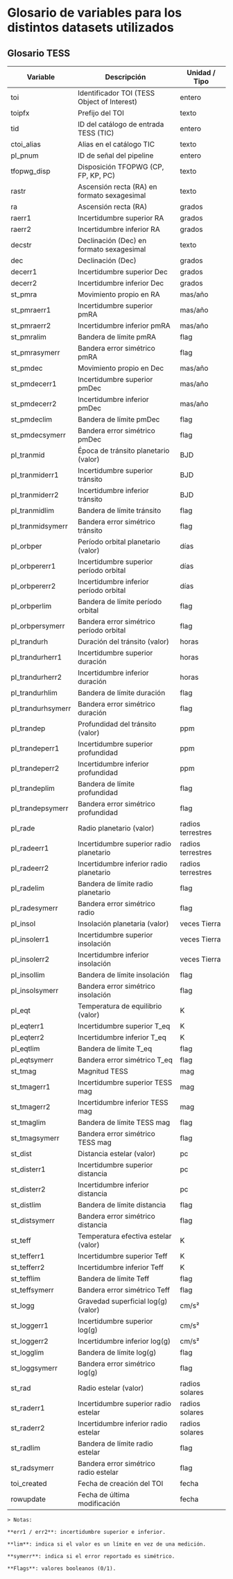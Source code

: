 # Glosario de variables para los distintos datasets utilizados


## Glosario TESS

| Variable          | Descripción                                 | Unidad / Tipo     |
| ----------------- | ------------------------------------------- | ----------------- |
| toi               | Identificador TOI (TESS Object of Interest) | entero            |
| toipfx            | Prefijo del TOI                             | texto             |
| tid               | ID del catálogo de entrada TESS (TIC)       | entero            |
| ctoi_alias        | Alias en el catálogo TIC                    | texto             |
| pl_pnum           | ID de señal del pipeline                    | entero            |
| tfopwg_disp       | Disposición TFOPWG (CP, FP, KP, PC)         | texto             |
| rastr             | Ascensión recta (RA) en formato sexagesimal | texto             |
| ra                | Ascensión recta (RA)                        | grados            |
| raerr1            | Incertidumbre superior RA                   | grados            |
| raerr2            | Incertidumbre inferior RA                   | grados            |
| decstr            | Declinación (Dec) en formato sexagesimal    | texto             |
| dec               | Declinación (Dec)                           | grados            |
| decerr1           | Incertidumbre superior Dec                  | grados            |
| decerr2           | Incertidumbre inferior Dec                  | grados            |
| st_pmra           | Movimiento propio en RA                     | mas/año           |
| st_pmraerr1       | Incertidumbre superior pmRA                 | mas/año           |
| st_pmraerr2       | Incertidumbre inferior pmRA                 | mas/año           |
| st_pmralim        | Bandera de límite pmRA                      | flag              |
| st_pmrasymerr     | Bandera error simétrico pmRA                | flag              |
| st_pmdec          | Movimiento propio en Dec                    | mas/año           |
| st_pmdecerr1      | Incertidumbre superior pmDec                | mas/año           |
| st_pmdecerr2      | Incertidumbre inferior pmDec                | mas/año           |
| st_pmdeclim       | Bandera de límite pmDec                     | flag              |
| st_pmdecsymerr    | Bandera error simétrico pmDec               | flag              |
| pl_tranmid        | Época de tránsito planetario (valor)        | BJD               |
| pl_tranmiderr1    | Incertidumbre superior tránsito             | BJD               |
| pl_tranmiderr2    | Incertidumbre inferior tránsito             | BJD               |
| pl_tranmidlim     | Bandera de límite tránsito                  | flag              |
| pl_tranmidsymerr  | Bandera error simétrico tránsito            | flag              |
| pl_orbper         | Período orbital planetario (valor)          | días              |
| pl_orbpererr1     | Incertidumbre superior período orbital      | días              |
| pl_orbpererr2     | Incertidumbre inferior período orbital      | días              |
| pl_orbperlim      | Bandera de límite período orbital           | flag              |
| pl_orbpersymerr   | Bandera error simétrico período orbital     | flag              |
| pl_trandurh       | Duración del tránsito (valor)               | horas             |
| pl_trandurherr1   | Incertidumbre superior duración             | horas             |
| pl_trandurherr2   | Incertidumbre inferior duración             | horas             |
| pl_trandurhlim    | Bandera de límite duración                  | flag              |
| pl_trandurhsymerr | Bandera error simétrico duración            | flag              |
| pl_trandep        | Profundidad del tránsito (valor)            | ppm               |
| pl_trandeperr1    | Incertidumbre superior profundidad          | ppm               |
| pl_trandeperr2    | Incertidumbre inferior profundidad          | ppm               |
| pl_trandeplim     | Bandera de límite profundidad               | flag              |
| pl_trandepsymerr  | Bandera error simétrico profundidad         | flag              |
| pl_rade           | Radio planetario (valor)                    | radios terrestres |
| pl_radeerr1       | Incertidumbre superior radio planetario     | radios terrestres |
| pl_radeerr2       | Incertidumbre inferior radio planetario     | radios terrestres |
| pl_radelim        | Bandera de límite radio planetario          | flag              |
| pl_radesymerr     | Bandera error simétrico radio               | flag              |
| pl_insol          | Insolación planetaria (valor)               | veces Tierra      |
| pl_insolerr1      | Incertidumbre superior insolación           | veces Tierra      |
| pl_insolerr2      | Incertidumbre inferior insolación           | veces Tierra      |
| pl_insollim       | Bandera de límite insolación                | flag              |
| pl_insolsymerr    | Bandera error simétrico insolación          | flag              |
| pl_eqt            | Temperatura de equilibrio (valor)           | K                 |
| pl_eqterr1        | Incertidumbre superior T_eq                 | K                 |
| pl_eqterr2        | Incertidumbre inferior T_eq                 | K                 |
| pl_eqtlim         | Bandera de límite T_eq                      | flag              |
| pl_eqtsymerr      | Bandera error simétrico T_eq                | flag              |
| st_tmag           | Magnitud TESS                               | mag               |
| st_tmagerr1       | Incertidumbre superior TESS mag             | mag               |
| st_tmagerr2       | Incertidumbre inferior TESS mag             | mag               |
| st_tmaglim        | Bandera de límite TESS mag                  | flag              |
| st_tmagsymerr     | Bandera error simétrico TESS mag            | flag              |
| st_dist           | Distancia estelar (valor)                   | pc                |
| st_disterr1       | Incertidumbre superior distancia            | pc                |
| st_disterr2       | Incertidumbre inferior distancia            | pc                |
| st_distlim        | Bandera de límite distancia                 | flag              |
| st_distsymerr     | Bandera error simétrico distancia           | flag              |
| st_teff           | Temperatura efectiva estelar (valor)        | K                 |
| st_tefferr1       | Incertidumbre superior Teff                 | K                 |
| st_tefferr2       | Incertidumbre inferior Teff                 | K                 |
| st_tefflim        | Bandera de límite Teff                      | flag              |
| st_teffsymerr     | Bandera error simétrico Teff                | flag              |
| st_logg           | Gravedad superficial log(g) (valor)         | cm/s²             |
| st_loggerr1       | Incertidumbre superior log(g)               | cm/s²             |
| st_loggerr2       | Incertidumbre inferior log(g)               | cm/s²             |
| st_logglim        | Bandera de límite log(g)                    | flag              |
| st_loggsymerr     | Bandera error simétrico log(g)              | flag              |
| st_rad            | Radio estelar (valor)                       | radios solares    |
| st_raderr1        | Incertidumbre superior radio estelar        | radios solares    |
| st_raderr2        | Incertidumbre inferior radio estelar        | radios solares    |
| st_radlim         | Bandera de límite radio estelar             | flag              |
| st_radsymerr      | Bandera error simétrico radio estelar       | flag              |
| toi_created       | Fecha de creación del TOI                   | fecha             |
| rowupdate         | Fecha de última modificación                | fecha             |

    > Notas:

    **err1 / err2**: incertidumbre superior e inferior.

    **lim**: indica si el valor es un límite en vez de una medición.

    **symerr**: indica si el error reportado es simétrico.

    **Flags**: valores booleanos (0/1).